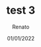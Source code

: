 ---
title: 'test 3'
date: '01/01/2022'
author: 'Renato'
excerpt: 'Lorem ipsum dolor sit amet. Sit dolorem nesciunt aut veniam quis vel iusto Quis qui temporibus labore! In neque quia a'
cover_image: 'https://via.placeholder.com/1422X1350'
categories: []
code_theme: null
---